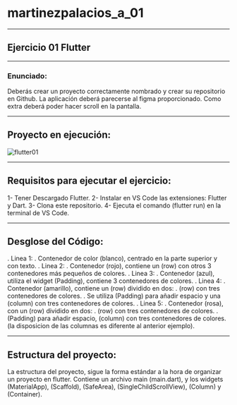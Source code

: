 # martinezpalacios_a_01
----

## Ejercicio 01 Flutter

---

### Enunciado:
Deberás crear un proyecto correctamente nombrado y crear su repositorio en Github. La aplicación deberá parecerse al figma proporcionado. Como extra deberá poder hacer scroll en la pantalla.

---

## Proyecto en ejecución:
![flutter01](https://github.com/ChemaDvp/MartinezPalaciosA01/assets/115820368/b3ed20a1-dda0-45e4-90e9-225c8cb731a0)

---

## Requisitos para ejecutar el ejercicio:
1- Tener Descargado Flutter.
2- Instalar en VS Code las extensiones: Flutter y Dart.
3- Clona este repositorio.
4- Ejecuta el comando (flutter run) en la terminal de VS Code.

---

## Desglose del Código:
. Linea 1:
  . Contenedor de color (blanco), centrado en la parte superior y con texto.
. Linea 2:
  . Contenedor (rojo), contiene un (row) con otros 3 contenedores más pequeños de colores.
. Linea 3:
  . Contenedor (azul), utiliza el widget (Padding), contiene 3 contenedores de colores.
. Linea 4:
  . Contenedor (amarillo), contiene un (row) dividido en dos:
    . (row) con tres contenedores de colores.
    . Se utiliza (Padding) para añadir espacio y una (column) con tres contenedores de colores.
. Linea 5:
  . Contenedor (rosa), con un (row) dividido en dos:
    . (row) con tres contenedores de colores.
    . (Padding) para añadir espacio, (column) con tres contenedores de colores. (la disposicion de las columnas es diferente al anterior ejemplo).
    
---

## Estructura del proyecto:
La estructura del proyecto, sigue la forma estándar a la hora de organizar un proyecto en flutter. Contiene un archivo main (main.dart), y los widgets (MaterialApp), (Scaffold), (SafeArea), (SingleChildScrollView), (Column) y (Container).
